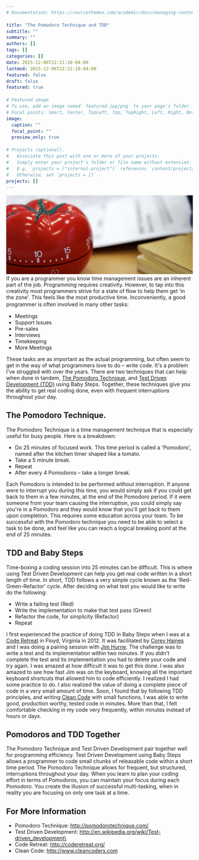 ```yaml
---
# Documentation: https://sourcethemes.com/academic/docs/managing-content/

title: "The Pomodoro Technique and TDD"
subtitle: ""
summary: ""
authors: []
tags: []
categories: []
date: 2015-12-06T22:21:10-04:00
lastmod: 2015-12-06T22:21:10-04:00
featured: false
draft: false
featured: true

# Featured image
# To use, add an image named `featured.jpg/png` to your page's folder.
# Focal points: Smart, Center, TopLeft, Top, TopRight, Left, Right, BottomLeft, Bottom, BottomRight.
image:
  caption: ""
  focal_point: ""
  preview_only: true

# Projects (optional).
#   Associate this post with one or more of your projects.
#   Simply enter your project's folder or file name without extension.
#   E.g. `projects = ["internal-project"]` references `content/project/deep-learning/index.md`.
#   Otherwise, set `projects = []`.
projects: []
---
```

![Tomato Timer](tomato-timer-small.jpg)
If you are a programmer you know time management issues are an inherent part of the job. Programming requires creativity. However, to tap into this creativity most programmers strive for a state of flow to help them get 'in the zone'. This feels like the most productive time. Inconveniently, a good programmer is often involved in many other tasks: <span style="font-size: 12pt;">
</span>
<ul>
 	<li>Meetings</li>
 	<li>Support Issues</li>
 	<li>Pre-sales</li>
 	<li>Interviews</li>
 	<li>Timekeeping</li>
 	<li>More Meetings</li>
</ul>
These tasks are as important as the actual programming, but often seem to get in the way of what programmers love to do – write code. It's a problem I've struggled with over the years. There are two techniques that can help when done in tandem, <a href="http://pomodorotechnique.com/">The Pomodoro Technique</a>, and <a href="http://en.wikipedia.org/wiki/Test-driven_development">Test Driven Development (TDD)</a> using Baby Steps. Together, these techniques give you the ability to get real coding done, even with frequent interruptions throughout your day.
<h2>The Pomodoro Technique.</h2>
The Pomodoro Technique is a time management technique that is especially useful for busy people. Here is a breakdown:
<ul>
 	<li>Do 25 minutes of focused work. This time period is called a 'Pomodoro', named after the kitchen timer shaped like a tomato.</li>
 	<li>Take a 5 minute break.</li>
 	<li>Repeat</li>
 	<li>After every 4 Pomodoros – take a longer break.</li>
</ul>
Each Pomodoro is intended to be performed without interruption. If anyone were to interrupt you during this time, you would simply ask if you could get back to them in a few minutes, at the end of the Pomodoro period. If it were someone from your team causing the interruption, you could simply say you're in a Pomodoro and they would know that you'll get back to them upon completion. This requires some education across your team. To be successful with the Pomodoro technique you need to be able to select a task to be done, and feel like you can reach a logical breaking point at the end of 25 minutes.
<h2>TDD and Baby Steps</h2>
Time-boxing a coding session into 25 minutes can be difficult. This is where using Test Driven Development can help you get real code written in a short length of time. In short, TDD follows a very simple cycle known as the 'Red-Green-Refactor' cycle. After deciding on what test you would like to write do the following:
<ul>
 	<li>Write a failing test (Red)</li>
 	<li>Write the implementation to make that test pass (Green)</li>
 	<li>Refactor the code, for simplicity (Refactor)</li>
 	<li>Repeat</li>
</ul>
I first experienced the practice of doing TDD in Baby Steps when I was at a <a href="http://coderetreat.org/">Code Retreat</a> in Floyd, Virginia in 2012. It was facilitated by <a href="http://articles.coreyhaines.com/">Corey Haines</a> and I was doing a pairing session with <a href="https://twitter.com/jthurne">Jim Hurne</a>. The challenge was to write a test and its implementation within two minutes. If you didn't complete the test and its implementation you had to delete your code and try again. I was amazed at how difficult it was to get this done. I was also amazed to see how fast Jim was on the keyboard, knowing all the important keyboard shortcuts that allowed him to code efficiently. I realized I had some practice to do. I also realized the value of doing a complete piece of code in a very small amount of time. Soon, I found that by following TDD principles, and writing <a href="http://www.cleancoders.com">Clean Code</a> with small functions, I was able to write good, production worthy, tested code in minutes. More than that, I felt comfortable checking in my code very frequently, within minutes instead of hours or days.
<h2>Pomodoros and TDD Together</h2>
The Pomodoro Technique and Test Driven Development pair together well for programming efficiency. Test Driven Development using Baby Steps allows a programmer to code small chunks of releasable code within a short time period. The Pomodoro Technique allows for frequent, but structured, interruptions throughout your day. When you learn to plan your coding effort in terms of Pomodoros, you can maintain your focus during each Pomodoro. You create the illusion of successful multi-tasking, when in reality you are focusing on only one task at a time.
<h2>For More Information</h2>
<ul>
 	<li>Pomodoro Technique: <a href="http://pomodorotechnique.com/">http://pomodorotechnique.com/</a></li>
 	<li>Test Driven Development: <a href="http://en.wikipedia.org/wiki/Test-driven_development\">http://en.wikipedia.org/wiki/Test-driven_development\</a></li>
 	<li>Code Retreat: <a href="http://coderetreat.org/">http://coderetreat.org/</a></li>
 	<li>
<div>Clean Code: <a href="http://www.cleancoders.com">http://www.cleancoders.com</a></div>
&nbsp;</li>
</ul>
&nbsp;
